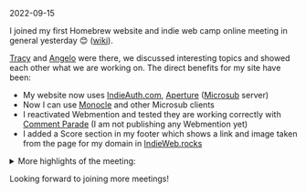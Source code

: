 2022-09-15


I joined my first Homebrew website and indie web camp online meeting in general yesterday 😊 ([wiki](https://indieweb.org/events/2022-09-015-hwc-pacific)).

[Tracy](https://tracydurnell.com/) and [Angelo](https://ragt.ag/) were there, we discussed interesting topics and showed each other what we are working on. 
The direct benefits for my site have been:

* My website now uses [IndieAuth.com](https://indieweb.org/indieauth.com), [Aperture](https://aperture.p3k.io/) ([Microsub](https://indieweb.org/Microsub) server)
* Now I can use [Monocle](https://monocle.p3k.io/) and other Microsub clients
* I reactivated Webmention and tested they are working correctly with [Comment Parade](https://commentpara.de) (I am not publishing any Webmention yet)
* I added a Score section in my footer which shows a link and image taken from the page for my domain in [IndieWeb.rocks](https://indieweb.rocks)

<details>
<summary>
More highlights of the meeting:
</summary>

* Angelo's [the-street](https://indieweb.rocks/the-street) a way to give an address to domains inspired by Snow Crash. I will add bellow my interpretation and derived ideas:
    * The address is a domain hash, a lot of hashes will not point to an active domain
    * To solve this issue lists of addresses can be created. 'the-street' is one such list
    * I imagine that these lists could be navigated similar to webrings
    * All sorts of visualizations could be created as well (from street representations to plotting in a graph)
    * Address list could also be merged to display my own personal list of all the websites I share a community with
    * I could even see how many communities do I share with one or another domain
    * Any plain old links page/blogroll could be enhanced with a visualization, the actual hash can be hidden from view
    * A (separate?) path hash could help us map out people located on shared services such as Known
* Discussed with Tracy and Angelo about pop-ins, personas, online meetings and collaboration.
* Learnt about [https://www.gather.town/](https://www.gather.town/) dynamic videocall rooms with 2D videogame controls. Free up to 25 people at a time 
* Learnt about whostyle, a way to have a say on how the reader will display your mf2 content and it's complications
* Proposed "alternate embed" or "alternate embeddable" that would point to an embed friendly version of your page. This should be more powerful than whostyle and easier to implement (I assume)
</details>

Looking forward to joining more meetings!
